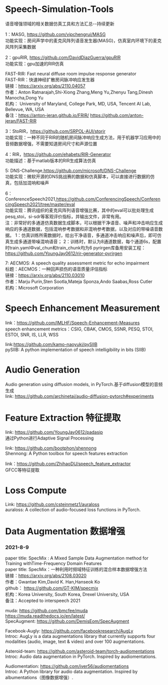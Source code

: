 # Speech-Simulation-Tools
语音增强领域的相关数据仿真工具和方法汇总--持续更新

1：MASG, https://github.com/vipchengrui/MASG  
功能实现：房间声学中的麦克风阵列语音发生器(MASG)，仿真室内环境下的麦克风阵列采集数据  

2：gpuRIR, https://github.com/DavidDiazGuerra/gpuRIR  
功能实现：gpu加速的RIR仿真  

FAST-RIR: Fast neural diffuse room impulse response generator  
FAST-RIR：快速神经扩散房间脉冲响应发生器  
链接：https://arxiv.org/abs/2110.04057  
作者：Anton Ratnarajah,Shi-Xiong Zhang,Meng Yu,Zhenyu Tang,Dinesh Manocha,Dong Yu  
机构： University of Maryland, College Park, MD, USA, Tencent AI Lab, Bellevue, WA, USA  
备注：https://anton-jeran.github.io/FRIR/  https://github.com/anton-jeran/FAST-RIR  

3：StoRIR，https://github.com/SRPOL-AUI/storir  
功能实现：一种不同于RIR的随机房间脉冲响应生成方法，用于机器学习应用中的音频数据增强，不需要知道房间尺寸和声源位置  

4：RIR，https://github.com/ehabets/RIR-Generator  
功能描述：基于matlab版本的RIR生成算法仿真  

5: DNS-Challenge,https://github.com/microsoft/DNS-Challenge  
功能实现：微软开源的DNS挑战赛的数据和仿真脚本，可以直接进行数据的仿真，包括加混响和噪声  

6：ConferenceSpeech2021,https://github.com/ConferencingSpeech/ConferencingSpeech2021/tree/master/eval  
功能实现：腾讯组织的麦克风阵列语音增强比赛，其中的eval可以批处理生成pesq,stoi，si-sdr等客观评价指标，并输出文件，非常有用。  
注：非常好的多通道仿真数据生成脚本，可以根据干净语音、噪声和冲击响应生成响应的多通道数据，包括混响参考数据和非混响参考数据，以及对应的带噪语音数据。
1：仿真训练所需数据时，给出干净语音，多通道冲击响应和噪声后，即可仿真生成多通道带噪混响语音；
2：训练时，默认为8通道数据，每个通道6s，配置时train.yaml中val_chun和train_chunk均为6
pyrirgen库备用安装工程：https://github.com/YoungJay0612/rir-generator-pyrirgen

7:  AECMOS: A speech quality assessment metric for echo impairment  
标题：AECMOS：一种回声损伤的语音质量评估指标  
链接：https://arxiv.org/abs/2110.03010  
作者：Marju Purin,Sten Sootla,Mateja Sponza,Ando Saabas,Ross Cutler  
机构：Microsoft Corporation  

# Speech Enhancement Measurement
link：https://github.com/IMLHF/Speech-Enhancement-Measures  
speech enhancement metrics：CSIG, CBAK, CMOS, SSNR, PESQ, STOI, ESTOI, SNR, IS, LLR, WSS  

 link:https://github.com/kamo-naoyuki/pySIIB  
 pySIIB: A python implementation of speech intelligibility in bits (SIIB)  

# Audio Generation
Audio generation using diffusion models, in PyTorch.基于diffusion模型的音频生成  
link: https://github.com/archinetai/audio-diffusion-pytorch#experiments  

# Feature Extraction 特征提取
link: https://github.com/YoungJay0612/padasip  
通过Python进行Adaptive Signal Processing  

link: https://github.com/bootphon/shennong  
Shennong: A Python toolbox for speech features extraction  

link：https://github.com/ZhihaoDU/speech_feature_extractor  
GFCC等特征提取

# Loss Compute
Link: https://github.com/csteinmetz1/auraloss  
auraloss: A collection of audio-focused loss functions in PyTorch.  

# Data Augmentation 数据增强  

### 2021-8-9
paper title: SpecMix : A Mixed Sample Data Augmentation method for Training withTime-Frequency Domain Features  
paper title: SpecMix：一种利用时频域特征训练的混合样本数据增强方法  
链接：https://arxiv.org/abs/2108.03020  
作者：Gwantae Kim,David K. Han,Hanseok Ko  
github： https://github.com/GT-KIM/specmix  
机构：Korea University, South Korea, Drexel University, USA  
备注：Accepted to interspeech 2021  

muda: https://github.com/bmcfee/muda https://muda.readthedocs.io/en/latest/  
SpecAugment: https://github.com/DemisEom/SpecAugment  

Facebook-Augly: https://github.com/facebookresearch/AugLy  
Introc: AugLy is a data augmentations library that currently supports four modalities (audio, image, text & video) and over 100 augmentations.   

Asteroid-team: https://github.com/asteroid-team/torch-audiomentations  
Introc:  Audio data augmentation in PyTorch. Inspired by audiomentations.  

Audiomentation: https://github.com/iver56/audiomentations  
Introc: A Python library for audio data augmentation. Inspired by albumentations（图像数据增强）.  
